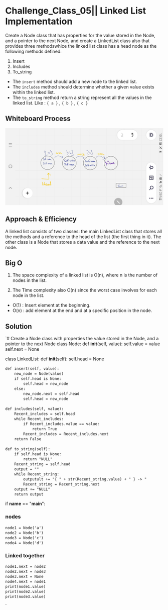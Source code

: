 # Challenge_Class_05||  Linked List Implementation

Create a Node class that has properties for the value stored in the Node, and a pointer to the next Node, and create a LinkedList class also that provides three methodswhice the linked list class has a head node as the following methods defined:<br>

1. Insert
2. Includes
3. To_string<br>

- The `insert` method should add a new node to the linked list.
- The `includes` method should determine whether a given value exists within the linked list.
- The `to_string` method return a string represent all the values in the linked list.
Like : `{ a }` , `{ b }` , `{ c }`

## Whiteboard Process
![Miro](./Miro.jpg)

## Approach & Efficiency

A linked list consists of two classes: the main LinkedList class that stores all the methods and a reference to the head of the list (the first thing in it). The other class is a Node that stores a data value and the reference to the next node.
## Big O 
1. The space complexity of a linked list is O(n), where n is the number of nodes in the list.

2. The Time complexity also O(n) since the worst case involves for each node in the list.

- O(1) : Insert element at the beginning.
- O(n) : add element at the end and at a specific position in the node.

## Solution
`#  Create a Node class with properties the value stored in the Node, and a pointer to the next Node
class Node:
    def __init__(self, value):
        self.value = value
        self.next = None


class LinkedList:
    def __init__(self):
        self.head = None

    def insert(self, value):
        new_node = Node(value)
        if self.head is None:
            self.head = new_node
        else:
            new_node.next = self.head
            self.head = new_node

    def includes(self, value):
        Recent_includes = self.head
        while Recent_includes:
            if Recent_includes.value == value:
                return True
            Recent_includes = Recent_includes.next
        return False

    def to_string(self):
        if self.head is None:
            return "NULL"
        Recent_string = self.head
        output = ""
        while Recent_string:
            outputult += "{ " + str(Recent_string.value) + " } -> "
            Recent_string = Recent_string.next
        output += "NULL"
        return output


if __name__ == "__main__":
 ###  nodes
    node1 = Node('a')
    node2 = Node('b')
    node3 = Node('c')
    node4 = Node('d')

### Linked together
    node1.next = node2
    node2.next = node3
    node3.next = None
    node4.next = node1
    print(node1.value)
    print(node2.value)
    print(node3.value)
`
